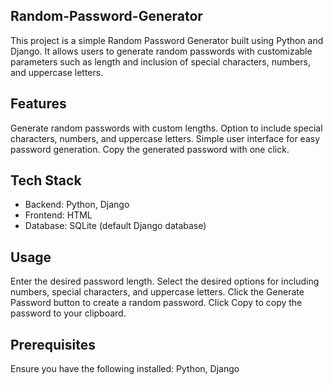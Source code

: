 ## Random-Password-Generator
This project is a simple Random Password Generator built using Python and Django. It allows users to generate random passwords with customizable parameters such as length and inclusion of special characters, numbers, and uppercase letters.

## Features
Generate random passwords with custom lengths.
Option to include special characters, numbers, and uppercase letters.
Simple user interface for easy password generation.
Copy the generated password with one click.

## Tech Stack
* Backend: Python, Django
* Frontend: HTML
* Database: SQLite (default Django database)

## Usage
Enter the desired password length.
Select the desired options for including numbers, special characters, and uppercase letters.
Click the Generate Password button to create a random password.
Click Copy to copy the password to your clipboard.

## Prerequisites
Ensure you have the following installed:
Python,
Django



